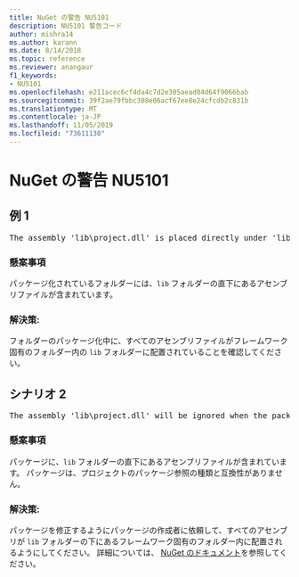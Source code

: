 ```yaml
---
title: NuGet の警告 NU5101
description: NU5101 警告コード
author: mishra14
ms.author: karann
ms.date: 8/14/2018
ms.topic: reference
ms.reviewer: anangaur
f1_keywords:
- NU5101
ms.openlocfilehash: e211acec6cf4da4c7d2e305aead04d64f9066bab
ms.sourcegitcommit: 39f2ae79fbbc308e06acf67ee8e24cfcdb2c831b
ms.translationtype: MT
ms.contentlocale: ja-JP
ms.lasthandoff: 11/05/2019
ms.locfileid: "73611130"
---
```

# <a name="nuget-warning-nu5101"></a>NuGet の警告 NU5101

## <a name="scenario-1"></a>例 1
<pre>The assembly 'lib\project.dll' is placed directly under 'lib' folder. It is recommended that assemblies be placed inside a framework-specific folder. Move it into a framework-specific folder.</pre>

### <a name="issue"></a>懸案事項

パッケージ化されているフォルダーには、`lib` フォルダーの直下にあるアセンブリファイルが含まれています。


### <a name="solution"></a>解決策:

フォルダーのパッケージ化中に、すべてのアセンブリファイルがフレームワーク固有のフォルダー内の `lib` フォルダーに配置されていることを確認してください。


## <a name="scenario-2"></a>シナリオ 2
<pre>The assembly 'lib\project.dll' will be ignored when the package is installed after the migration.</pre>

### <a name="issue"></a>懸案事項

パッケージに、`lib` フォルダーの直下にあるアセンブリファイルが含まれています。 パッケージは、プロジェクトのパッケージ参照の種類と互換性がありません。


### <a name="solution"></a>解決策:

パッケージを修正するようにパッケージの作成者に依頼して、すべてのアセンブリが `lib` フォルダーの下にあるフレームワーク固有のフォルダー内に配置されるようにしてください。 詳細については、 [NuGet のドキュメント](https://docs.microsoft.com/nuget/consume-packages/migrate-packages-config-to-package-reference)を参照してください。


